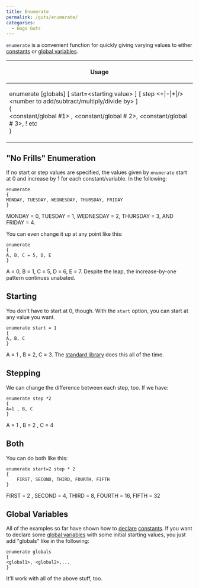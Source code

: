 ```yaml
---
title: Enumerate
permalink: /guts/enumerate/
categories: 
  - Hugo Guts
---
```


`enumerate` is a convenient function for quickly giving varying values
to either [constants](constants) or [global
variables](variables#Global_Variables).

<table>
<thead>
<tr class="header">
<th><p>Usage</p></th>
</tr>
</thead>
<tbody>
<tr class="odd">
<td><p>enumerate [globals] [ start=&lt;starting value&gt; ] [ step &lt;+|-|*|/&gt; &lt;number to add/subtract/multiply/divide by&gt; ]<br />
{<br />
&lt;constant/global #1&gt; , &lt;constant/global # 2&gt;, &lt;constant/global # 3&gt;, ! etc<br />
}</p></td>
</tr>
</tbody>
</table>

## "No Frills" Enumeration

If no start or step values are specified, the values given by
`enumerate` start at 0 and increase by 1 for each constant/variable. In
the following:

    enumerate
    {
    MONDAY, TUESDAY, WEDNESDAY, THURSDAY, FRIDAY
    }

MONDAY = 0, TUESDAY = 1, WEDNESDAY = 2, THURSDAY = 3, AND FRIDAY = 4.

You can even change it up at any point like this:

    enumerate
    {
    A, B, C = 5, D, E
    }

A = 0, B = 1, C = 5, D = 6, E = 7. Despite the leap, the increase-by-one
pattern continues unabated.

## Starting

You don't have to start at 0, though. With the `start` option, you can
start at any value you want.

    enumerate start = 1
    {
    A, B, C
    }

A = 1 , B = 2, C = 3. The [standard
library](Standard_Library) does this all of the time.

## Stepping

We can change the difference between each step, too. If we have:

    enumerate step *2
    {
    A=1 , B, C
    }

A = 1 , B = 2 , C = 4

## Both

You can do both like this:

    enumerate start=2 step * 2
    {
        FIRST, SECOND, THIRD, FOURTH, FIFTH
    }

FIRST = 2 , SECOND = 4, THIRD = 8, FOURTH = 16, FIFTH = 32

## Global Variables

All of the examples so far have shown how to
[declare](Declarations) [constants](constants). If
you want to declare some [global
variables](Variables#Global_Variables) with some initial
starting values, you just add "globals" like in the following:

    enumerate globals
    {
    <global1>, <global2>,...
    }

It'll work with all of the above stuff, too.
